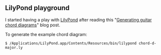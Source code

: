 ## LilyPond playground

I started having a play with [LilyPond][] after reading this "[Generating guitar chord diagrams][1]" blog post.

To generate the example chord diagram:

    $ /Applications/LilyPond.app/Contents/Resources/bin/lilypond chord-d-major.ly

[1]: http://smus.com/generating-guitar-chord-diagrams/
[LilyPond]: http://www.lilypond.org/
